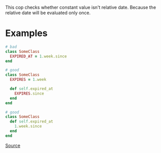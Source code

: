 
This cop checks whether constant value isn't relative date.
Because the relative date will be evaluated only once.

# Examples

```ruby
# bad
class SomeClass
  EXPIRED_AT = 1.week.since
end

# good
class SomeClass
  EXPIRES = 1.week

  def self.expired_at
    EXPIRES.since
  end
end

# good
class SomeClass
  def self.expired_at
    1.week.since
  end
end
```

[Source](http://www.rubydoc.info/gems/rubocop/RuboCop/Cop/Rails/RelativeDateConstant)